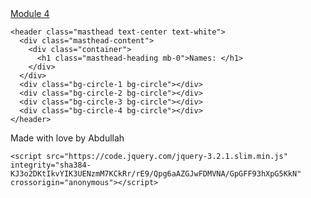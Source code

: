<!DOCTYPE html>
<html lang="en">
<head>
  <meta charset="UTF-8">
  <meta name="viewport" content="width=device-width, initial-scale=1.0">
  <meta http-equiv="X-UA-Compatible" content="ie=edge">
  <title>Module 4 Solution</title>
  <link rel="stylesheet" href="https://maxcdn.bootstrapcdn.com/bootstrap/4.0.0/css/bootstrap.min.css" integrity="sha384-Gn5384xqQ1aoWXA+058RXPxPg6fy4IWvTNh0E263XmFcJlSAwiGgFAW/dAiS6JXm" crossorigin="anonymous">
  <link rel="stylesheet" href="style.css">


</head>
<body>
   <!-- Navigation -->
   <nav class="navbar navbar-expand-lg navbar-dark navbar-custom fixed-top">
      <div class="container">
        <a class="navbar-brand" href="#">Module 4</a>
      </div>
    </nav>

    <header class="masthead text-center text-white">
      <div class="masthead-content">
        <div class="container">
          <h1 class="masthead-heading mb-0">Names: </h1>
        </div>
      </div>
      <div class="bg-circle-1 bg-circle"></div>
      <div class="bg-circle-2 bg-circle"></div>
      <div class="bg-circle-3 bg-circle"></div>
      <div class="bg-circle-4 bg-circle"></div>
    </header>
 <!-- Footer -->
 <footer class="py-5 bg-black">
    <div class="container">
      <p class="m-0 text-center text-white small">Made with love by Abdullah</p>
    </div>
    <!-- /.container -->
  </footer>

 <!--   <script src="js/SpeakHello.js"></script>
    <script src="js/SpeakGoodBye.js"></script>-->
    <script src="https://code.jquery.com/jquery-3.2.1.slim.min.js" integrity="sha384-KJ3o2DKtIkvYIK3UENzmM7KCkRr/rE9/Qpg6aAZGJwFDMVNA/GpGFF93hXpG5KkN" crossorigin="anonymous"></script>
<script src="https://cdnjs.cloudflare.com/ajax/libs/popper.js/1.12.9/umd/popper.min.js" integrity="sha384-ApNbgh9B+Y1QKtv3Rn7W3mgPxhU9K/ScQsAP7hUibX39j7fakFPskvXusvfa0b4Q" crossorigin="anonymous"></script>
<script src="https://maxcdn.bootstrapcdn.com/bootstrap/4.0.0/js/bootstrap.min.js" integrity="sha384-JZR6Spejh4U02d8jOt6vLEHfe/JQGiRRSQQxSfFWpi1MquVdAyjUar5+76PVCmYl" crossorigin="anonymous"></script>
  <script src="js/script.js"></script>
</body>
</html>

